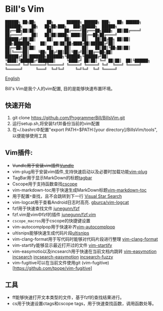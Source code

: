 # Bill's Vim

```
██████╗ ██╗██╗     ██╗      ██████╗ ██████╗ ███╗   ██╗ ██████╗ ███████╗    ██╗   ██╗██╗███╗   ███╗██████╗  ██████╗
██╔══██╗██║██║     ██║     ██╔════╝██╔═══██╗████╗  ██║██╔════╝ ██╔════╝    ██║   ██║██║████╗ ████║██╔══██╗██╔════╝
██████╔╝██║██║     ██║     ██║     ██║   ██║██╔██╗ ██║██║  ███╗███████╗    ██║   ██║██║██╔████╔██║██████╔╝██║
██╔══██╗██║██║     ██║     ██║     ██║   ██║██║╚██╗██║██║   ██║╚════██║    ╚██╗ ██╔╝██║██║╚██╔╝██║██╔══██╗██║
██████╔╝██║███████╗███████╗╚██████╗╚██████╔╝██║ ╚████║╚██████╔╝███████║     ╚████╔╝ ██║██║ ╚═╝ ██║██║  ██║╚██████╗
╚═════╝ ╚═╝╚══════╝╚══════╝ ╚═════╝ ╚═════╝ ╚═╝  ╚═══╝ ╚═════╝ ╚══════╝      ╚═══╝  ╚═╝╚═╝     ╚═╝╚═╝  ╚═╝ ╚═════╝
```

[English](README.md)

Bill's Vim是我个人的vim配置, 目的是能够快速布置环境。

## 快速开始

1. git clone https://github.com/ProgrammerBill/BillsVim.git
2. 运行setup.sh,将安装fzf并备份当前的vim配置
3. 在~/.bashrc中配置"export PATH=$PATH:[your directory]/BillsVim/tools",以便能够使用工具

## Vim插件:

- ~~Vundle用于安装vim插件[Vundle](https://github.com/VundleVim/Vundle.vim#quick-start)~~
- vim-plug用于安装vim插件,支持快速启动以及必要时加载功能[vim-plug](https://github.com/junegunn/vim-plug)
- TagBar用于显示MarkDown的标题[tagbar](https://github.com/preservim/tagbar)
- Cscope用于支持函数查找[cscope](http://cscope.sourceforge.net/)
- vim-markdown-toc用于快速生成MarkDown标题[vim-markdown-toc](https://github.com/mzlogin/vim-markdown-toc)
- 用于配置`*`查找，且不会跳转到下一行 [Visual Star Search](https://github.com/bronson/vim-visual-star-search)
- vim-logcat用于查看Android日志时高亮. [gburca/vim-logcat](https://github.com/gburca/vim-logcat)
- fzf用于快速查找文件 [junegunn/fzf](https://github.com/junegunn/fzf)
- fzf.vim是vim中fzf的插件 [junegunn/fzf.vim](https://github.com/junegunn/fzf.vim)
- `cscope_macros`用于cscope的快捷键设置
- vim-autocomplpop用于快速补齐[vim-autocomplpop](https://github.com/othree/vim-autocomplpop)
- ultisnips能够快速生成代码片段[ultisnips](https://github.com/SirVer/ultisnips)
- vim-clang-format用于写代码时能够对代码片段进行整理 [vim-clang-format](https://github.com/rhysd/vim-clang-format)
- vim-startify能够显示最近打开过的文件 [vim-startify](https://github.com/mhinz/vim-startify)
- vim-easymotio以及incsearch用于快速在当前文档内跳转 [vim-easymotion](https://github.com/easymotion/vim-easymotion) [incsearch](https://github.com/haya14busa/incsearch.vim) [incsearch-easymotion](https://github.com/haya14busa/incsearch-easymotion.vim) [incsearch-fuzzy](https://github.com/haya14busa/incsearch-fuzzy.vim)
- vim-fugitive可以在当前文件使用git (vim-fugitive)[https://github.com/tpope/vim-fugitive]

## 工具

- ff能够快速打开文本类型的文件，基于fzf的查找结果进行。
- cs用于快速设置ctags和cscope tags，用于快速查找函数，调用函数处等。
